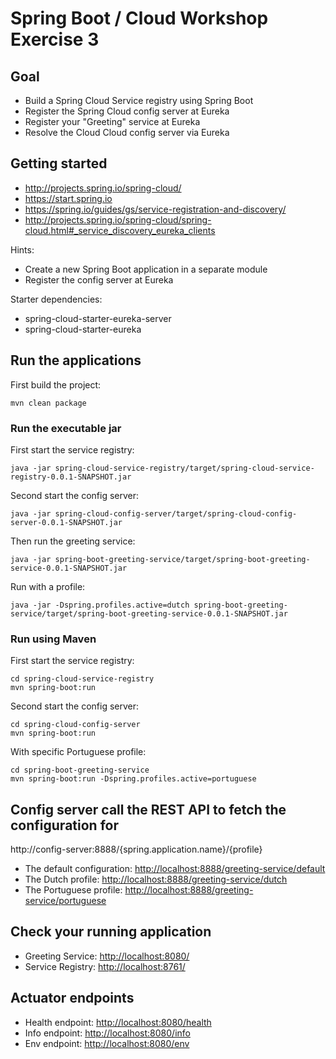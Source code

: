 # Spring Boot / Cloud Workshop Exercise 3

## Goal

* Build a Spring Cloud Service registry using Spring Boot
* Register the Spring Cloud config server at Eureka  
* Register your "Greeting" service at Eureka
* Resolve the Cloud Cloud config server via Eureka 

## Getting started

* http://projects.spring.io/spring-cloud/
* https://start.spring.io
* https://spring.io/guides/gs/service-registration-and-discovery/
* http://projects.spring.io/spring-cloud/spring-cloud.html#_service_discovery_eureka_clients

Hints:

* Create a new Spring Boot application in a separate module
* Register the config server at Eureka

Starter dependencies:
* spring-cloud-starter-eureka-server
* spring-cloud-starter-eureka

## Run the applications

First build the project:

```
mvn clean package
```

### Run the executable jar

First start the service registry: 

```
java -jar spring-cloud-service-registry/target/spring-cloud-service-registry-0.0.1-SNAPSHOT.jar
```

Second start the config server:

```
java -jar spring-cloud-config-server/target/spring-cloud-config-server-0.0.1-SNAPSHOT.jar
```

Then run the greeting service:

```
java -jar spring-boot-greeting-service/target/spring-boot-greeting-service-0.0.1-SNAPSHOT.jar
```

Run with a profile:

```
java -jar -Dspring.profiles.active=dutch spring-boot-greeting-service/target/spring-boot-greeting-service-0.0.1-SNAPSHOT.jar
```

### Run using Maven

First start the service registry:

```
cd spring-cloud-service-registry
mvn spring-boot:run
```

Second start the config server:

```
cd spring-cloud-config-server
mvn spring-boot:run
```

With specific Portuguese profile:

```
cd spring-boot-greeting-service
mvn spring-boot:run -Dspring.profiles.active=portuguese
```

## Config server call the REST API to fetch the configuration for 

http://config-server:8888/{spring.application.name}/{profile}

* The default configuration: [http://localhost:8888/greeting-service/default](http://localhost:8888/greeting-service/default)
* The Dutch profile: [http://localhost:8888/greeting-service/dutch](http://localhost:8888/greeting-service/dutch)
* The Portuguese profile: [http://localhost:8888/greeting-service/portuguese](http://localhost:8888/greeting-service/portuguese)

## Check your running application

* Greeting Service: [http://localhost:8080/](http://localhost:8080/)
* Service Registry: [http://localhost:8761/](http://localhost:8761/)

## Actuator endpoints

* Health endpoint: [http://localhost:8080/health](http://localhost:8080/health)
* Info endpoint: [http://localhost:8080/info](http://localhost:8080/info)
* Env endpoint: [http://localhost:8080/env](http://localhost:8080/env)

